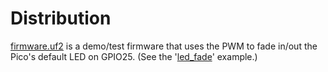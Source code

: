 # Distribution

[firmware.uf2](firmware.uf2) is a demo/test firmware that uses the PWM to fade in/out the Pico's default LED on GPIO25. (See the '[led_fade](https://github.com/raspberrypi/pico-examples/tree/master/pwm/led_fade)' example.)